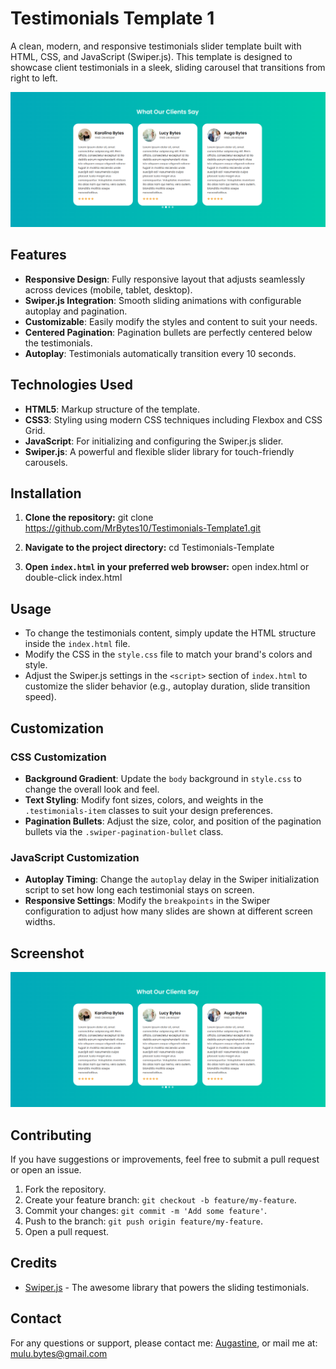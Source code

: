 # Testimonials Template 1

A clean, modern, and responsive testimonials slider template built with HTML, CSS, and JavaScript (Swiper.js). This template is designed to showcase client testimonials in a sleek, sliding carousel that transitions from right to left.

![Testimonials Template Screenshot](images/testimonial-screenshot.png)

## Features

- **Responsive Design**: Fully responsive layout that adjusts seamlessly across devices (mobile, tablet, desktop).
- **Swiper.js Integration**: Smooth sliding animations with configurable autoplay and pagination.
- **Customizable**: Easily modify the styles and content to suit your needs.
- **Centered Pagination**: Pagination bullets are perfectly centered below the testimonials.
- **Autoplay**: Testimonials automatically transition every 10 seconds.

## Technologies Used

- **HTML5**: Markup structure of the template.
- **CSS3**: Styling using modern CSS techniques including Flexbox and CSS Grid.
- **JavaScript**: For initializing and configuring the Swiper.js slider.
- **Swiper.js**: A powerful and flexible slider library for touch-friendly carousels.

## Installation

1. **Clone the repository:**
   git clone https://github.com/MrBytes10/Testimonials-Template1.git

2. **Navigate to the project directory:**
   cd Testimonials-Template

3. **Open `index.html` in your preferred web browser:**
   open index.html
   or
   double-click index.html

## Usage

- To change the testimonials content, simply update the HTML structure inside the `index.html` file.
- Modify the CSS in the `style.css` file to match your brand's colors and style.
- Adjust the Swiper.js settings in the `<script>` section of `index.html` to customize the slider behavior (e.g., autoplay duration, slide transition speed).

## Customization

### CSS Customization

- **Background Gradient**: Update the `body` background in `style.css` to change the overall look and feel.
- **Text Styling**: Modify font sizes, colors, and weights in the `.testimonials-item` classes to suit your design preferences.
- **Pagination Bullets**: Adjust the size, color, and position of the pagination bullets via the `.swiper-pagination-bullet` class.

### JavaScript Customization

- **Autoplay Timing**: Change the `autoplay` delay in the Swiper initialization script to set how long each testimonial stays on screen.
- **Responsive Settings**: Modify the `breakpoints` in the Swiper configuration to adjust how many slides are shown at different screen widths.

## Screenshot

![Testimonials Template Screenshot](images/testimonial-screenshot.png)

## Contributing

If you have suggestions or improvements, feel free to submit a pull request or open an issue.

1. Fork the repository.
2. Create your feature branch: `git checkout -b feature/my-feature`.
3. Commit your changes: `git commit -m 'Add some feature'`.
4. Push to the branch: `git push origin feature/my-feature`.
5. Open a pull request.

## Credits

- [Swiper.js](https://swiperjs.com/) - The awesome library that powers the sliding testimonials.

## Contact

For any questions or support, please contact me: <a href="https://wa.me/+254742125032">Augastine</a>, or mail me at: mulu.bytes@gmail.com
